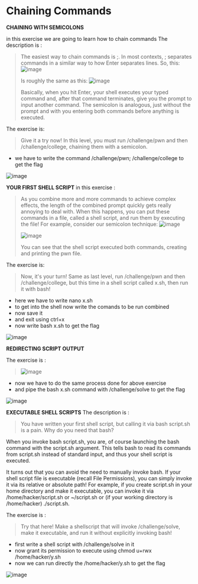 # Chaining Commands


**CHAINING WITH SEMICOLONS**

in this exercise we are going to learn how to chain commands 
The description is :
> The easiest way to chain commands is ;. In most contexts, ; separates commands in a similar way to how Enter separates lines. So, this:
> ![image](https://github.com/user-attachments/assets/257585a3-2c00-4bb0-a245-fdc2e30beb92)
>
> Is roughly the same as this:
> ![image](https://github.com/user-attachments/assets/d730f2bf-66f4-4b3b-a103-4bdb3510c2d7)
>
> Basically, when you hit Enter, your shell executes your typed command and, after that command terminates, give you the prompt to input another command. The semicolon is analogous, just without the prompt and with you entering both commands before anything is executed.

The exercise is:
> Give it a try now! In this level, you must run /challenge/pwn and then /challenge/college, chaining them with a semicolon.

* we have to write the command /challenge/pwn; /challenge/college to get the flag

![image](https://github.com/user-attachments/assets/c32d3adf-7969-4332-90ce-003b3664e3a1)





**YOUR FIRST SHELL SCRIPT**
in this exercise :
> As you combine more and more commands to achieve complex effects, the length of the combined prompt quickly gets really annoying to deal with. When this happens, you can put these commands in a file, called a shell script, and run them by executing the file! For example, consider our semicolon technique:
> ![image](https://github.com/user-attachments/assets/9efa595e-ec02-407f-9274-4a902f8c1d56)
>
>![image](https://github.com/user-attachments/assets/a5723cfe-a59a-467a-a9e2-aea002aad277)
>
> You can see that the shell script executed both commands, creating and printing the pwn file.

The exercise is:
> Now, it's your turn! Same as last level, run /challenge/pwn and then /challenge/college, but this time in a shell script called x.sh, then run it with bash!

* here we have to write nano x.sh
* to get into the shell now write the comands to be run combined
* now save it
* and exit using ctrl+x
* now write bash x.sh to get the flag

![image](https://github.com/user-attachments/assets/d048bf9b-e58e-4fcb-b6d1-c320b7e180dc)





**REDIRECTING SCRIPT OUTPUT**

The exercise is :
> ![image](https://github.com/user-attachments/assets/0ae72749-5994-4114-8d6b-30e9dad9a686)

* now we have to do the same process done for above exercise
* and pipe the bash x.sh command with /challenge/solve to get the flag

![image](https://github.com/user-attachments/assets/b0e9aed6-b860-4e81-8ea3-bb8d997b1ed8)






**EXECUTABLE SHELL SCRIPTS**
The description is :
> You have written your first shell script, but calling it via bash script.sh is a pain. Why do you need that bash?

When you invoke bash script.sh, you are, of course launching the bash command with the script.sh argument. This tells bash to read its commands from script.sh instead of standard input, and thus your shell script is executed.

It turns out that you can avoid the need to manually invoke bash. If your shell script file is executable (recall File Permissions), you can simply invoke it via its relative or absolute path! For example, if you create script.sh in your home directory and make it executable, you can invoke it via /home/hacker/script.sh or ~/script.sh or (if your working directory is /home/hacker) ./script.sh.


The exercise is :
> Try that here! Make a shellscript that will invoke /challenge/solve, make it executable, and run it without explicitly invoking bash!

* first write a shell script with  /challenge/solve in it
* now grant its permission to execute using chmod u+rwx /home/hacker/y.sh
* now we can run directly the /home/hacker/y.sh to get the flag

![image](https://github.com/user-attachments/assets/2c117e7c-d2f8-4951-bd2f-d668c408911e)

















